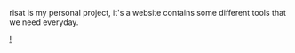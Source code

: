 risat is my personal project, it's a website contains some different tools that we need everyday.

[!](./screenshot.jpeg)
